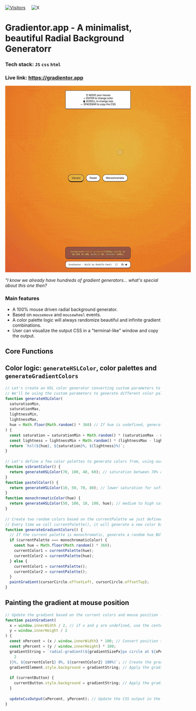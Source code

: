 [![Visitors](https://api.visitorbadge.io/api/visitors?path=https%3A%2F%2Fgithub.com%2FRuDeeVelops%2Fgradientor-app%2F&labelColor=%23000000&countColor=%23d9e3f0)](https://visitorbadge.io/status?path=https%3A%2F%2Fgithub.com%2FRuDeeVelops%2Fgradientor-app%2F)&nbsp;&nbsp;&nbsp;&nbsp;
![X](https://img.shields.io/badge/follow%20@3drudy-%23000000.svg?style=for-the-badge&logo=X&logoColor=white)

# Gradientor.app - A minimalist, beautiful Radial Background Generatorr

### Tech stack: `JS` `css` `html`

### Live link: https://gradientor.app

<p align="center">
    <img src="media/gradientorDemo_rodolfoFanti.gif" alt="Gradientor.app by Rodolfo Fanti" style="max-width: 1000px;">
</p>

<i>"I know we already have hundreds of gradient generators... what's special about this one then?</i>

### Main features

- A 100% mouse driven radial background generator.
- Based on `mousemove` and `mousewheel` events.
- A color palette logic will always randomize beautiful and infinite gradient combinations.
- User can visualize the output CSS in a "terminal-like" window and copy the output.

## Core Functions

## Color logic: `generateHSLColor`, color palettes and `generateGradientColors`

```javascript
// Let's create an HSL color generator converting custom parameters to valid CSS HSL syntax
// We'll be using the custom parameters to generate different color palettes
function generateHSLColor(
  saturationMin,
  saturationMax,
  lightnessMin,
  lightnessMax,
  hue = Math.floor(Math.random() * 360) // If hue is undefined, generate a random hue.
) {
  const saturation = saturationMin + Math.random() * (saturationMax - saturationMin);
  const lightness = lightnessMin + Math.random() * (lightnessMax - lightnessMin);
  return `hsl(${hue}, ${saturation}%, ${lightness}%)`;
}

// Let's define a few color palettes to generate colors from, using our custom parametres and explicit hue for the monochromatic palette only
function vibrantColor() {
  return generateHSLColor(70, 100, 40, 60); // saturation between 70% and 100% and lightness between 40% and 60%
}
function pastelColor() {
  return generateHSLColor(10, 50, 70, 80); // lower saturation for softer colors and high lightness for pastel effect
}
function monochromaticColor(hue) {
  return generateHSLColor(50, 100, 10, 100, hue); // medium to high saturation and lightness but explicit hue
}

// Create two random colors based on the currentPalette we just defined
// Every time we call currentPalette(), it will generate a new color based on the currentPalette function
function generateGradientColors() {
  // If the current palette is monochromatic, generate a random hue BUT USE IT FOR BOTH COLORS
  if (currentPalette === monochromaticColor) {
    const hue = Math.floor(Math.random() * 360);
    currentColor1 = currentPalette(hue);
    currentColor2 = currentPalette(hue);
  } else {
    currentColor1 = currentPalette();
    currentColor2 = currentPalette();
  }
  paintGradient(cursorCircle.offsetLeft, cursorCircle.offsetTop);
}
```

## Painting the gradient at mouse position

```javascript
// Update the gradient based on the current colors and mouse position - also apply that gradient to the currently selected button
function paintGradient(
  x = window.innerWidth / 2, // if x and y are undefined, use the center of the window.
  y = window.innerHeight / 2
) {
  const xPercent = (x / window.innerWidth) * 100; // Convert position to a percentage of the window width
  const yPercent = (y / window.innerHeight) * 100;
  gradientString = `radial-gradient(${gradientSizePx}px circle at ${xPercent.toFixed(2)}% ${yPercent.toFixed(
    2
  )}%, ${currentColor1} 0%, ${currentColor2} 100%)`; // Create the gradient CSS syntax string, limit % to 2 decimal places
  gradientElement.style.background = gradientString; // Apply the gradient background

  if (currentButton) {
    currentButton.style.background = gradientString; // Apply the gradient background to the current button
  }

  updateCssOutput(xPercent, yPercent); // Update the CSS output in the custom terminal and pass it the current mouse position
}
```
